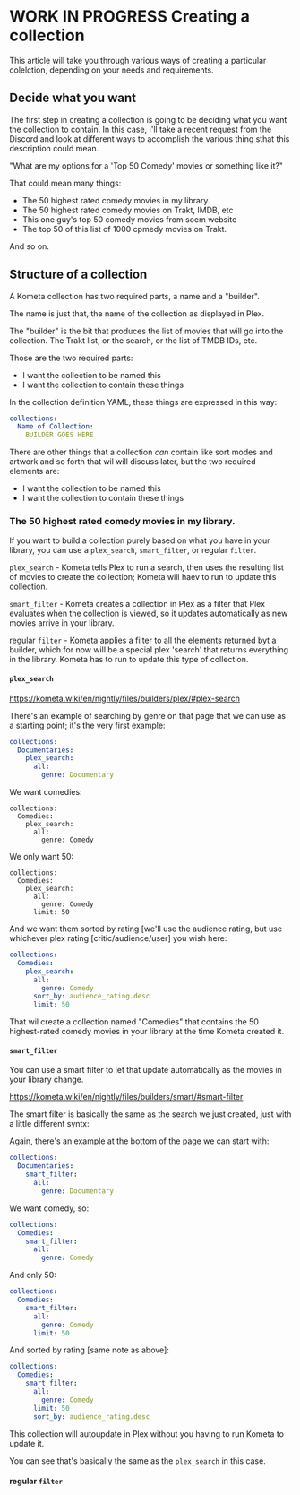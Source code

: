 # WORK IN PROGRESS Creating a collection

This article will take you through various ways of creating a particular colelction, depending on your needs and requirements.

## Decide what you want

The first step in creating a collection is going to be deciding what you want the collection to contain.  In this case, I'll take a recent request from the Discord and look at different ways to accomplish the various thing sthat this description could mean.

"What are my options for a 'Top 50 Comedy' movies or something like it?"

That could mean many things:

 - The 50 highest rated comedy movies in my library.
 - The 50 highest rated comedy movies on Trakt, IMDB, etc
 - This one guy's top 50 comedy movies from soem website
 - The top 50 of this list of 1000 cpmedy movies on Trakt.

And so on.

## Structure of a collection

A Kometa collection has two required parts, a name and a "builder".

The name is just that, the name of the collection as displayed in Plex.

The "builder" is the bit that produces the list of movies that will go into the collection.  The Trakt list, or the search, or the list of TMDB IDs, etc.

Those are the two required parts:

 - I want the collection to be named this
 - I want the collection to contain these things

In the collection definition YAML, these things are expressed in this way:
```yaml
collections:
  Name of Collection:
    BUILDER GOES HERE
```

There are other things that a collection *can* contain like sort modes and artwork and so forth that wil will discuss later, but the two required elements are:

 - I want the collection to be named this
 - I want the collection to contain these things

### The 50 highest rated comedy movies in my library.

If you want to build a collection purely based on what you have in your library, you can use a `plex_search`, `smart_filter`, or regular `filter`.

`plex_search` - Kometa tells Plex to run a search, then uses the resulting list of movies to create the collection; Kometa will haev to run to update this collection.

`smart_filter` - Kometa creates a collection in Plex as a filter that Plex evaluates when the collection is viewed, so it updates automatically as new movies arrive in your library.

regular `filter` - Kometa applies a filter to all the elements returned byt a builder, which for now will be a special plex 'search' that returns everything in the library.  Kometa has to run to update this type of collection.

#### `plex_search`

<https://kometa.wiki/en/nightly/files/builders/plex/#plex-search>

There's an example of searching by genre on that page that we can use as a starting point; it's the very first example:
```yaml
collections:
  Documentaries:
    plex_search:
      all:
        genre: Documentary
```

We want comedies:
```
collections:
  Comedies:
    plex_search:
      all:
        genre: Comedy
```

We only want 50:
```
collections:
  Comedies:
    plex_search:
      all:
        genre: Comedy
      limit: 50
```

And we want them sorted by rating [we'll use the audience rating, but use whichever plex rating [critic/audience/user] you wish here:
```yaml
collections:
  Comedies:
    plex_search:
      all:
        genre: Comedy
      sort_by: audience_rating.desc
      limit: 50
```
That wil create a collection named "Comedies" that contains the 50 highest-rated comedy movies in your library at the time Kometa created it.

#### `smart_filter`

You can use a smart filter to let that update automatically as the movies in your library change.

<https://kometa.wiki/en/nightly/files/builders/smart/#smart-filter>

The smart filter is basically the same as the search we just created, just with a little different syntx:

Again, there's an example at the bottom of the page we can start with:
```yaml
collections:
  Documentaries:
    smart_filter:
      all:
        genre: Documentary
```
We want comedy, so:
```yaml
collections:
  Comedies:
    smart_filter:
      all:
        genre: Comedy
```
And only 50:
```yaml
collections:
  Comedies:
    smart_filter:
      all:
        genre: Comedy
      limit: 50
```
And sorted by rating [same note as above]:
```yaml
collections:
  Comedies:
    smart_filter:
      all:
        genre: Comedy
      limit: 50
      sort_by: audience_rating.desc
```
This collection will autoupdate in Plex without you having to run Kometa to update it.

You can see that's basically the same as the `plex_search` in this case.

#### regular `filter`


